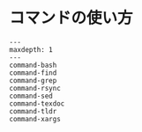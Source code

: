 # コマンドの使い方


```{toctree}
---
maxdepth: 1
---
command-bash
command-find
command-grep
command-rsync
command-sed
command-texdoc
command-tldr
command-xargs
```
